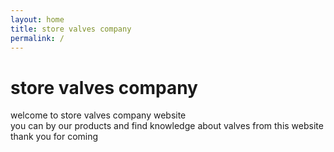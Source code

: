```yaml
---
layout: home
title: store valves company
permalink: /
---
```

<h1>store valves company</h1>
welcome to store valves company website
<br>
  you can by our products and find knowledge about valves from this website
  <br>
  thank you for coming
